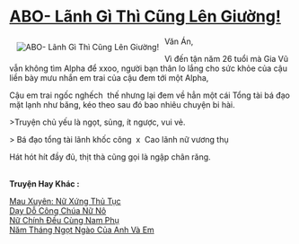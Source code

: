 <a href="https://utruyen.com/truyen/abo-lanh-gi-thi-cung-len-giuong/19407/" title="ABO- Lãnh Gì Thì Cũng Lên Giường!"><h1>ABO- Lãnh Gì Thì Cũng Lên Giường!</h1></a><div style="display:table"><img align="right" style="float: left; padding: 10px;" src="https://utruyen.com/images/story/200x260/abo-lanh-gi-thi-cung-len-giuong.jpg" alt="ABO- Lãnh Gì Thì Cũng Lên Giường!">Văn Án, <p></p>Vì đến tận năm 26 tuổi mà Gia Vũ vẫn không tìm Alpha để xxoo, người bạn thân lo lắng cho sức khỏe của cậu liền bày mưu nhắn em trai của cậu đem tới một Alpha,<p></p>Cậu em trai ngốc nghếch  thế nhưng lại đem về hẳn một cái Tổng tài bá đạo mặt lạnh như băng, kéo theo sau đó bao nhiêu chuyện bi hài. <p></p>>Truyện chủ yếu là ngọt, sủng, ít ngược, vui vẻ.<p></p>> Bá đạo tổng tài lãnh khốc công  x  Cao lãnh nữ vương thụ<p></p>Hát hót hít đầy đủ, thịt thà cũng gọi là ngập chân răng.</div><p><br><b>Truyện Hay Khác :</b></p><a href="https://utruyen.com/truyen/mau-xuyen-nu-xung-thu-tuc/19324/" alt="Mau Xuyên: Nữ Xứng Thủ Tục">Mau Xuyên: Nữ Xứng Thủ Tục</a><br/><a href="https://github.com/quanluxury/ngontinhhot/tree/master/truyenhay/13951/" alt="Dạy Dỗ Công Chúa Nữ Nô">Dạy Dỗ Công Chúa Nữ Nô</a><br/><a href="https://github.com/quanluxury/ngontinhhot/tree/master/truyenhay/19191/" alt="Nữ Chính Đều Cùng Nam Phụ">Nữ Chính Đều Cùng Nam Phụ</a><br/><a href="https://github.com/quanluxury/ngontinhhot/tree/master/truyenhay/19008/" alt="Năm Tháng Ngọt Ngào Của Anh Và Em">Năm Tháng Ngọt Ngào Của Anh Và Em</a><br/>